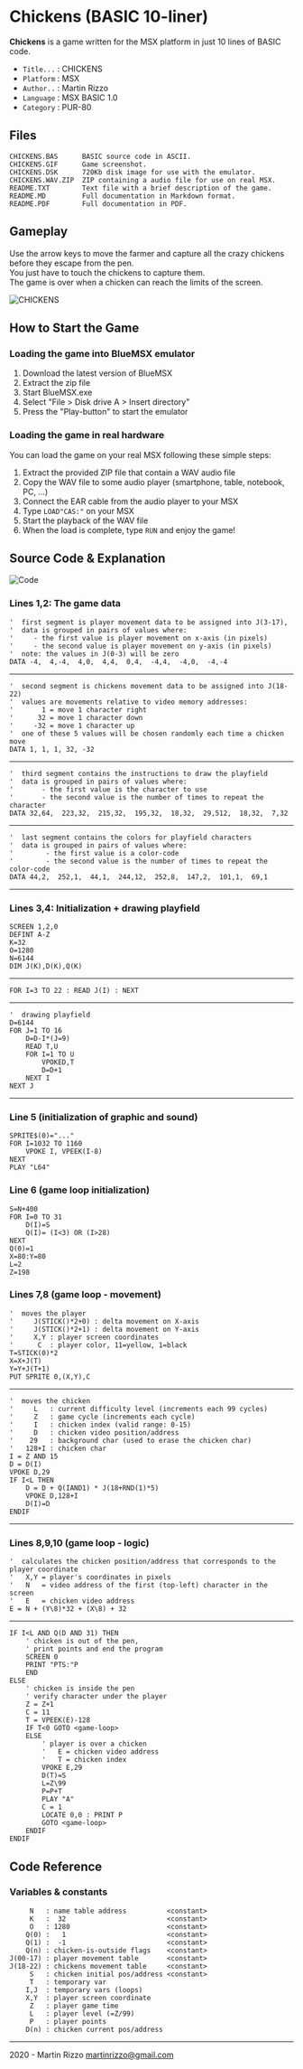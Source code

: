 Chickens (BASIC 10-liner)
=========================

**Chickens** is a game written for the MSX platform in just 10 lines of BASIC code.

* `Title...` : CHICKENS
* `Platform` : MSX
* `Author..` : Martin Rizzo
* `Language` : MSX BASIC 1.0
* `Category` : PUR-80


Files
-----

```
CHICKENS.BAS      BASIC source code in ASCII.
CHICKENS.GIF      Game screenshot.
CHICKENS.DSK      720Kb disk image for use with the emulator.
CHICKENS.WAV.ZIP  ZIP containing a audio file for use on real MSX.
README.TXT        Text file with a brief description of the game.
README.MD         Full documentation in Markdown format.
README.PDF        Full documentation in PDF.
```


Gameplay
--------

Use the arrow keys to move the farmer and capture all the
crazy chickens before they escape from the pen.   
You just have to touch the chickens to capture them.   
The game is over when a chicken can reach the limits of the screen.

![CHICKENS](CHICKENS.GIF "The Chickens Game")


How to Start the Game
---------------------

### Loading the game into BlueMSX emulator

 1. Download the latest version of BlueMSX
 2. Extract the zip file
 3. Start BlueMSX.exe
 4. Select "File > Disk drive A > Insert directory" 
 5. Press the "Play-button" to start the emulator

### Loading the game in real hardware

You can load the game on your real MSX following these simple steps:

  1. Extract the provided ZIP file that contain a WAV audio file
  2. Copy the WAV file to some audio player (smartphone, table, notebook, PC, ...)
  3. Connect the EAR cable from the audio player to your MSX
  4. Type `LOAD"CAS:"` on your MSX
  5. Start the playback of the WAV file
  6. When the load is complete, type `RUN` and enjoy the game!


Source Code & Explanation
-------------------------

![Code](_i/code.gif)

### Lines 1,2: The game data

```
'  first segment is player movement data to be assigned into J(3-17),
'  data is grouped in pairs of values where:
'     - the first value is player movement on x-axis (in pixels)
'     - the second value is player movement on y-axis (in pixels)
'  note: the values in J(0-3) will be zero
DATA -4,  4,-4,  4,0,  4,4,  0,4,  -4,4,  -4,0,  -4,-4
```
---
```
'  second segment is chickens movement data to be assigned into J(18-22)
'  values are movements relative to video memory addresses:
'       1 = move 1 character right
'      32 = move 1 character down
'     -32 = move 1 character up
'  one of these 5 values will be chosen randomly each time a chicken move
DATA 1, 1, 1, 32, -32
```
---
```  
'  third segment contains the instructions to draw the playfield
'  data is grouped in pairs of values where:
'       - the first value is the character to use
'       - the second value is the number of times to repeat the character
DATA 32,64,  223,32,  215,32,  195,32,  18,32,  29,512,  18,32,  7,32
```    
---
```
'  last segment contains the colors for playfield characters
'  data is grouped in pairs of values where:
'        - the first value is a color-code
'        - the second value is the number of times to repeat the color-code
DATA 44,2,  252,1,  44,1,  244,12,  252,8,  147,2,  101,1,  69,1
```
---    

### Lines 3,4: Initialization + drawing playfield

```
SCREEN 1,2,0
DEFINT A-Z
K=32
O=1280
N=6144
DIM J(K),D(K),Q(K)
```
---
```
FOR I=3 TO 22 : READ J(I) : NEXT
```
---
```    
'  drawing playfield
D=6144
FOR J=1 TO 16
    D=D-I*(J=9)
    READ T,U
    FOR I=1 TO U
        VPOKED,T
        D=D+1
    NEXT I
NEXT J
```
---

### Line 5 (initialization of graphic and sound)
```
SPRITE$(0)="..."
FOR I=1032 TO 1160
    VPOKE I, VPEEK(I-8)
NEXT
PLAY "L64"
```

### Line 6 (game loop initialization)
```
S=N+400
FOR I=0 TO 31
    D(I)=S
    Q(I)= (I<3) OR (I>28)
NEXT
Q(0)=1
X=80:Y=80
L=2
Z=198
```

### Lines 7,8 (game loop - movement)
```
'  moves the player
'     J(STICK()*2+0) : delta movement on X-axis
'     J(STICK()*2+1) : delta movement on Y-axis
'     X,Y : player screen coordinates
'      C  : player color, 11=yellow, 1=black
T=STICK(0)*2
X=X+J(T)
Y=Y+J(T+1)
PUT SPRITE 0,(X,Y),C
```
---
```
'  moves the chicken
'     L   : current difficulty level (increments each 99 cycles)
'     Z   : game cycle (increments each cycle)
'     I   : chicken index (valid range: 0-15)
'     D   : chicken video position/address
'    29   : background char (used to erase the chicken char)
'   128+I : chicken char
I = Z AND 15
D = D(I)
VPOKE D,29
IF I<L THEN
    D = D + Q(IAND1) * J(18+RND(1)*5)
    VPOKE D,128+I
    D(I)=D
ENDIF
```
---

### Lines 8,9,10 (game loop - logic)
```
'  calculates the chicken position/address that corresponds to the player coordinate
'   X,Y = player's coordinates in pixels
'   N   = video address of the first (top-left) character in the screen
'   E   = chicken video address
E = N + (Y\8)*32 + (X\8) + 32
```
---
```
IF I<L AND Q(D AND 31) THEN
    ' chicken is out of the pen,
    ' print points and end the program
    SCREEN 0
    PRINT "PTS:"P
    END
ELSE
    ' chicken is inside the pen
    ' verify character under the player
    Z = Z+1
    C = 11
    T = VPEEK(E)-128
    IF T<0 GOTO <game-loop>
    ELSE
        ' player is over a chicken
        '   E = chicken video address
        '   T = chicken index
        VPOKE E,29
        D(T)=S
        L=Z\99
        P=P+T
        PLAY "A"
        C = 1
        LOCATE 0,0 : PRINT P
        GOTO <game-loop>
    ENDIF
ENDIF
```

Code Reference
--------------

### Variables & constants

```
     N   : name table address          <constant>
     K   :  32                         <constant>
     O   : 1280                        <constant>
    Q(0) :   1                         <constant>
    Q(1) :  -1                         <constant>
    Q(n) : chicken-is-outside flags    <constant>
J(00-17) : player movement table       <constant>
J(18-22) : chickens movement table     <constant>
     S   : chicken initial pos/address <constant>
     T   : temporary var
    I,J  : temporary vars (loops)
    X,Y  : player screen coordinate
     Z   : player game time
     L   : player level (=Z/99)
     P   : player points
    D(n) : chicken current pos/address
```



---

2020 - Martin Rizzo <martinrizzo@gmail.com>

